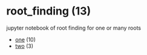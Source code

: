 # root_finding (13)
jupyter notebook of root finding for one or many roots

+ [one](one/README.md) (10)
+ [two](two/README.md) (3)
